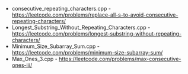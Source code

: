 - consecutive_repeating_characters.cpp - https://leetcode.com/problems/replace-all-s-to-avoid-consecutive-repeating-characters/
- Longest_Substring_Without_Repeating_Characters.cpp - https://leetcode.com/problems/longest-substring-without-repeating-characters/
- Minimum_Size_Subarray_Sum.cpp - https://leetcode.com/problems/minimum-size-subarray-sum/
- Max_Ones_3.cpp - https://leetcode.com/problems/max-consecutive-ones-iii/

